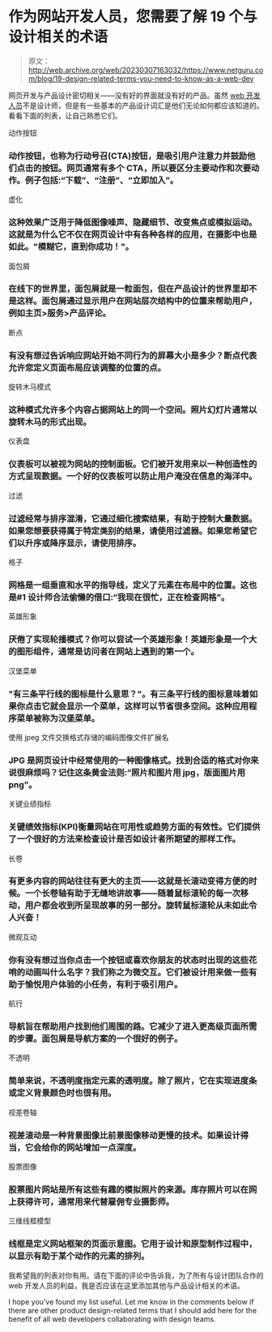 # 作为网站开发人员，您需要了解 19 个与设计相关的术语

> 原文：<http://web.archive.org/web/20230307163032/https://www.netguru.com/blog/19-design-related-terms-you-need-to-know-as-a-web-dev>

 网页开发与产品设计密切相关——没有好的界面就没有好的产品。虽然 [web 开发人员](/web/20221007191147/https://www.netguru.com/services/web-development)不是设计师，但是有一些基本的产品设计词汇是他们无论如何都应该知道的。看看下面的列表，让自己熟悉它们。

动作按钮

### 动作按钮，也称为行动号召(CTA)按钮，是吸引用户注意力并鼓励他们点击的按钮。网页通常有多个 CTA，所以要区分主要动作和次要动作。例子包括:“下载”、“注册”、“立即加入”。

虚化

### 这种效果广泛用于降低图像噪声、隐藏细节、改变焦点或模拟运动。这就是为什么它不仅在网页设计中有各种各样的应用，在摄影中也是如此。"模糊它，直到你成功！"。

面包屑

### 在线下的世界里，面包屑就是一粒面包，但在产品设计的世界里却不是这样。面包屑通过显示用户在网站层次结构中的位置来帮助用户，例如主页>服务>产品评论。

断点

### 有没有想过告诉响应网站开始不同行为的屏幕大小是多少？断点代表允许您定义页面布局应该调整的位置的点。

旋转木马模式

### 这种模式允许多个内容占据网站上的同一个空间。照片幻灯片通常以旋转木马的形式出现。

仪表盘

### 仪表板可以被视为网站的控制面板。它们被开发用来以一种创造性的方式呈现数据。一个好的仪表板可以防止用户淹没在信息的海洋中。

过滤

### 过滤经常与排序混淆，它通过细化搜索结果，有助于控制大量数据。如果您想要获得属于特定类别的结果，请使用过滤器。如果您希望它们以升序或降序显示，请使用排序。

格子

### 网格是一组垂直和水平的指导线，定义了元素在布局中的位置。这也是#1 设计师合法偷懒的借口:“我现在很忙，正在检查网格”。

英雄形象

### 厌倦了实现轮播模式？你可以尝试一个英雄形象！英雄形象是一个大的图形组件，通常是访问者在网站上遇到的第一个。

汉堡菜单

### "有三条平行线的图标是什么意思？"。有三条平行线的图标意味着如果你点击它就会显示一个菜单，这样可以节省很多空间。这种应用程序菜单被称为汉堡菜单。

使用 jpeg 文件交换格式存储的编码图像文件扩展名

### JPG 是网页设计中经常使用的一种图像格式。找到合适的格式对你来说很麻烦吗？记住这条黄金法则:“照片和图片用 jpg，版面图片用 png”。

关键业绩指标

### 关键绩效指标(KPI)衡量网站在可用性或趋势方面的有效性。它们提供了一个很好的方法来检查设计是否如设计者所期望的那样工作。

长卷

### 有更多内容的网站往往有更大的主页——这就是长滚动变得方便的时候。一个长卷轴有助于无缝地讲故事——随着鼠标滚轮的每一次移动，用户都会收到所呈现故事的另一部分。旋转鼠标滚轮从未如此令人兴奋！

微观互动

### 你有没有想过当你点击一个按钮或喜欢你朋友的状态时出现的这些花哨的动画叫什么名字？我们称之为微交互。它们被设计用来做一些有助于愉悦用户体验的小任务，有利于吸引用户。

航行

### 导航旨在帮助用户找到他们周围的路。它减少了进入更高级页面所需的步骤。面包屑是导航方案的一个很好的例子。

不透明

### 简单来说，不透明度指定元素的透明度。除了照片，它在实现进度条或定义背景颜色时也很有用。

视差卷轴

### 视差滚动是一种背景图像比前景图像移动更慢的技术。如果设计得当，它会给你的网站增加一点深度。

股票图像

### 股票图片网站是所有这些有趣的模拟照片的来源。库存照片可以在网上获得许可，通常用来代替雇佣专业摄影师。

三维线框模型

### 线框是定义网站框架的页面示意图。它用于设计和原型制作过程中，以显示有助于某个动作的元素的排列。

我希望我的列表对你有用。请在下面的评论中告诉我，为了所有与设计团队合作的 web 开发人员的利益，我是否应该在这里添加其他与产品设计相关的术语。

I hope you’ve found my list useful. Let me know in the comments below if there are other product design-related terms that I should add here for the benefit of all web developers collaborating with design teams.